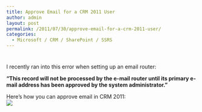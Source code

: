 ```yaml
---
title: Approve Email for a CRM 2011 User
author: admin
layout: post
permalink: /2011/07/30/approve-email-for-a-crm-2011-user/
categories:
  - Microsoft / CRM / SharePoint / SSRS
---
```

# 

I recently ran into this error when setting up an email router: 

**“This record will not be processed by the e-mail router until its primary e-mail address has been approved by the system administrator.”**

Here’s how you can approve email in CRM 2011:  
![][2]

 [2]: http://www.ryanonrails.com/wp-content/uploads/2011/07/Approve-User-Email.png